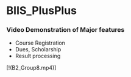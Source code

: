 # BIIS_PlusPlus
### Video Demonstration of Major features
- Course Registration
- Dues, Scholarship
- Result processing

[!(B2_Group8.mp4)]
